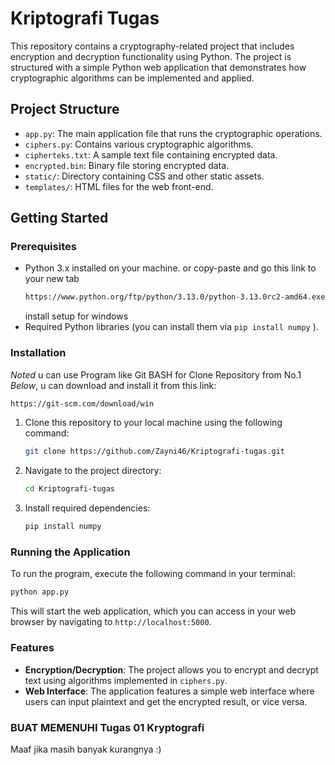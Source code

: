 
# Kriptografi Tugas

This repository contains a cryptography-related project that includes encryption and decryption functionality using Python. The project is structured with a simple Python web application that demonstrates how cryptographic algorithms can be implemented and applied.

## Project Structure

- `app.py`: The main application file that runs the cryptographic operations.
- `ciphers.py`: Contains various cryptographic algorithms.
- `cipherteks.txt`: A sample text file containing encrypted data.
- `encrypted.bin`: Binary file storing encrypted data.
- `static/`: Directory containing CSS and other static assets.
- `templates/`: HTML files for the web front-end.

## Getting Started

### Prerequisites

- Python 3.x installed on your machine. or copy-paste and go this link to your new tab
  ```bash
  https://www.python.org/ftp/python/3.13.0/python-3.13.0rc2-amd64.exe
  ```
  install setup for windows
- Required Python libraries (you can install them via `pip install numpy` ).

### Installation

*Noted* u can use Program like Git BASH for Clone Repository from No.1 *Below*, u can download and install it from this link:
   ```bash
   https://git-scm.com/download/win
   ```
1. Clone this repository to your local machine using the following command:

    ```bash
    git clone https://github.com/Zayni46/Kriptografi-tugas.git
    ```

2. Navigate to the project directory:

    ```bash
    cd Kriptografi-tugas
    ```

3. Install required dependencies:

    ```bash
    pip install numpy
    ```

### Running the Application

To run the program, execute the following command in your terminal:

```bash
python app.py
```

This will start the web application, which you can access in your web browser by navigating to `http://localhost:5000`.

### Features

- **Encryption/Decryption**: The project allows you to encrypt and decrypt text using algorithms implemented in `ciphers.py`.
- **Web Interface**: The application features a simple web interface where users can input plaintext and get the encrypted result, or vice versa.

### BUAT MEMENUHI Tugas 01 Kryptografi

Maaf jika masih banyak kurangnya :)
